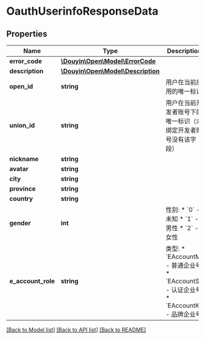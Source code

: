 # OauthUserinfoResponseData

## Properties
Name | Type | Description | Notes
------------ | ------------- | ------------- | -------------
**error_code** | [**\Douyin\Open\Model\ErrorCode**](ErrorCode.md) |  | [optional] 
**description** | [**\Douyin\Open\Model\Description**](Description.md) |  | [optional] 
**open_id** | **string** | 用户在当前应用的唯一标识 | [optional] 
**union_id** | **string** | 用户在当前开发者账号下的唯一标识（未绑定开发者账号没有该字段） | [optional] 
**nickname** | **string** |  | [optional] 
**avatar** | **string** |  | [optional] 
**city** | **string** |  | [optional] 
**province** | **string** |  | [optional] 
**country** | **string** |  | [optional] 
**gender** | **int** | 性别:   * &#x60;0&#x60; - 未知   * &#x60;1&#x60; - 男性   * &#x60;2&#x60; - 女性 | [optional] 
**e_account_role** | **string** | 类型:   * &#x60;EAccountM&#x60; - 普通企业号   * &#x60;EAccountS&#x60; - 认证企业号   * &#x60;EAccountK&#x60; - 品牌企业号 | [optional] 

[[Back to Model list]](../../README.md#documentation-for-models) [[Back to API list]](../../README.md#documentation-for-api-endpoints) [[Back to README]](../../README.md)


